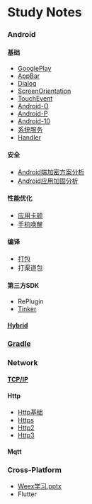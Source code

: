 # Study Notes

### Android

#### 基础

* [GooglePlay](Android/GooglePlay/GooglePlay踩坑记录.md)
* [AppBar](Android/AndroidBase/appbar.md)
* [Dialog](Android/AndroidBase/dialog.md)
* [ScreenOrientation](Android/AndroidBase/ScreenOrientation.md)
* [TouchEvent](Android/AndroidBase/TouchEvent.md)
* [Android-O](Android/Platform/Android-O.md)
* [Android-P](Android/Platform/Android-P.md)
* [Android-10](Android/Platform/Android-10.md)
* [系统服务](Android/AndroidSystemServiceStudy/SystemService.md)
* [Handler](Android/AndroidBase/Handler.md)

#### 安全

* [Android端加密方案分析](Android/AndroidSecure/加密方案分析.md)
* [Android应用加固分析](Android/AndroidSecure/应用加固安全分析.md)

#### 性能优化

* [应用卡顿](Android/Performance/KaDun.md)
* [手机唤醒](Android/Performance/Wake.md)

#### 编译

* [打包](Android/Package/Package.md)
* 打渠道包

#### 第三方SDK

* RePlugin
* [Tinker](Android/Tinker/Tinker.md)

#### [Hybrid](Android/hybrid-doc/Hybrid.md)

### [Gradle](Gradle/Gradle.md)

### Network

#### [TCP/IP](Network/TCP/TCP.md)

#### Http

* [Http基础](Network/Http/HttpBase.md)
* [Https](Network/Http/Https.md)
* [Http2](Network/Http/Http2.md)
* [Http3](Network/Http/Http3.md)

#### Mqtt

### Cross-Platform

* [Weex学习.pptx](weex-study/30分钟尝尝Weex.pptx)
* Flutter
